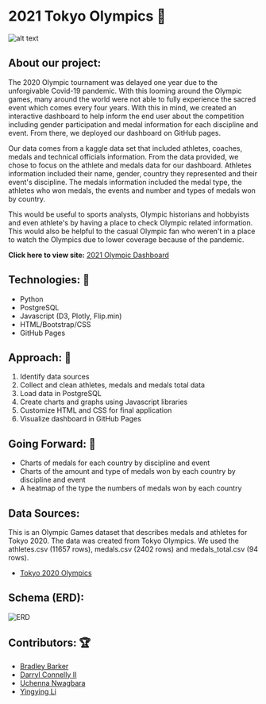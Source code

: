 # 2021 Tokyo Olympics :medal_sports:

![alt text](https://github.com/uchenna23/Project-3/blob/main/static/Olympics.jpg?raw=true)

## About our project:
The 2020 Olympic tournament was delayed one year due to the unforgivable Covid-19 pandemic. With this looming around the Olympic games, many around the world were not able to fully experience the sacred event which comes every four years. With this in mind, we created an interactive dashboard to help inform the end user about the competition including gender participation and medal information for each discipline and event. From there, we deployed our dashboard on GitHub pages.

Our data comes from a kaggle data set that included athletes, coaches, medals and technical officials information. From the data provided, we chose to focus on the athlete and medals data for our dashboard. Athletes information included their name, gender, country they represented and their event's discipline. The medals information included the medal type, the athletes who won medals, the events and number and types of medals won by country.

This would be useful to sports analysts, Olympic historians and hobbyists and even athlete's by having a place to check Olympic related information. This would also be helpful to the casual Olympic fan who weren't in a place to watch the Olympics due to lower coverage because of the pandemic.

__Click here to view site:__ [2021 Olympic Dashboard](https://uchenna23.github.io/Project-3/)

## Technologies: :1st_place_medal:	
- Python
- PostgreSQL
- Javascript (D3, Plotly, Flip.min)
- HTML/Bootstrap/CSS
- GitHub Pages

## Approach: :2nd_place_medal:
01. Identify data sources
02. Collect and clean athletes, medals and medals total data
03. Load data in PostgreSQL
04. Create charts and graphs using Javascript libraries
05. Customize HTML and CSS for final application
06. Visualize dashboard in GitHub Pages

## Going Forward: :3rd_place_medal:
- Charts of medals for each country by discipline and event​
- Charts of the amount and type of medals won by each country by discipline and event​
- A heatmap of the type the numbers of medals won by each country

## Data Sources:
This is an Olympic Games dataset that describes medals and athletes for Tokyo 2020. The data was created from Tokyo Olympics. We used the athletes.csv (11657 rows), medals.csv (2402 rows) and medals_total.csv (94 rows).

- [Tokyo 2020 Olympics](https://www.kaggle.com/piterfm/tokyo-2020-olympics)

## Schema (ERD): 
![ERD](https://github.com/uchenna23/Project-3/blob/main/ERD.png)

## Contributors: :trophy:

- [Bradley Barker](https://github.com/brbbrb)
- [Darryl Connelly II](https://github.com/DConnellyII)
- [Uchenna Nwagbara](https://github.com/uchenna23)
- [Yingying Li](https://github.com/Yingying-Li-Data)
